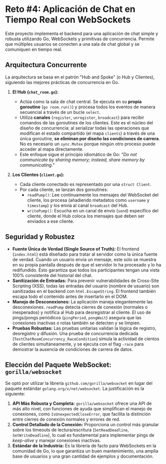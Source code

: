 # Reto #4: Aplicación de Chat en Tiempo Real con WebSockets

Este proyecto implementa el backend para una aplicación de chat simple y robusta utilizando Go, WebSockets y primitivas de concurrencia. Permite que múltiples usuarios se conecten a una sala de chat global y se comuniquen en tiempo real.

## Arquitectura Concurrente

La arquitectura se basa en el patrón "Hub and Spoke" (o Hub y Clientes), siguiendo las mejores prácticas de concurrencia en Go.

1.  **El Hub (`chat_room.go`):**
    *   Actúa como la sala de chat central. Se ejecuta en su **propia goroutine** (`go room.run()`) y procesa todos los eventos de manera secuencial a través de un bucle `select`.
    *   Utiliza **canales** (`register`, `unregister`, `broadcast`) para recibir comandos de las goroutines de los clientes. Este es el núcleo del diseño de concurrencia: al serializar todas las operaciones que modifican el estado compartido (el mapa `clients`) a través de una única goroutine, **se eliminan por diseño las condiciones de carrera**. No es necesario un `sync.Mutex` porque ningún otro proceso puede acceder al mapa directamente.
    *   Este enfoque sigue el principio idiomático de Go: *"Do not communicate by sharing memory; instead, share memory by communicating."*

2.  **Los Clientes (`client.go`):**
    *   Cada cliente conectado es representado por una `struct Client`.
    *   Por cada cliente, se lanzan dos goroutines:
        *   `readPump()`: Lee continuamente los mensajes del WebSocket del cliente, los procesa (añadiendo metadatos como `username` y `timestamp`) y los envía al canal `broadcast` del Hub.
        *   `writePump()`: Escucha en un canal de envío (`send`) específico del cliente, donde el Hub coloca los mensajes que deben ser enviados a ese cliente.

## Seguridad y Robustez

*   **Fuente Única de Verdad (Single Source of Truth):** El frontend (`index.html`) está diseñado para tratar al servidor como la única fuente de verdad. Cuando un usuario envía un mensaje, este solo se muestra en su propia pantalla después de que el servidor lo ha procesado y lo ha redifundido. Esto garantiza que todos los participantes tengan una vista 100% consistente del historial del chat.
*   **Sanitización de Entradas:** Para prevenir vulnerabilidades de Cross-Site Scripting (XSS), todas las entradas del usuario (nombre de usuario) son sanitizadas en el backend con `html.EscapeString`. El frontend también escapa todo el contenido antes de insertarlo en el DOM.
*   **Manejo de Desconexiones:** La aplicación maneja elegantemente las desconexiones. `readPump` detecta cierres de conexión (normales o inesperados) y notifica al Hub para desregistrar al cliente. El uso de pings/pongs periódicos (`pingPeriod`, `pongWait`) asegura que las conexiones inactivas o rotas también se detecten y se limpien.
*   **Pruebas Robustas:** Las pruebas unitarias validan la lógica de registro, desregistro y difusión. Una prueba de concurrencia dedicada (`TestChatRoomConcurrency_RaceCondition`) simula la actividad de cientos de clientes simultáneamente, y se ejecuta con el flag `-race` para demostrar la ausencia de condiciones de carrera de datos.

## Elección del Paquete WebSocket: `gorilla/websocket`

Se optó por utilizar la librería `github.com/gorilla/websocket` en lugar del paquete estándar `golang.org/x/net/websocket`. La justificación es la siguiente:

1.  **API Más Robusta y Completa:** `gorilla/websocket` ofrece una API de más alto nivel, con funciones de ayuda que simplifican el manejo de conexiones, como `IsUnexpectedCloseError`, que facilita la distinción entre cierres de conexión normales y errores de red.
2.  **Control Detallado de la Conexión:** Proporciona un control más granular sobre los timeouts de lectura/escritura (`SetReadDeadline`, `SetWriteDeadline`), lo cual es fundamental para implementar pings de *keep-alive* y manejar conexiones inactivas.
3.  **Estándar de la Industria:** Es la librería de facto para WebSockets en la comunidad de Go, lo que garantiza un buen mantenimiento, una amplia base de usuarios y una gran cantidad de ejemplos y documentación.